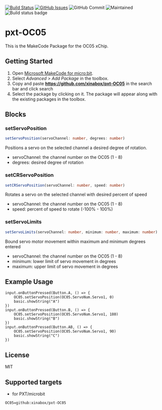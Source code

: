 [![Build Status](https://travis-ci.org/xinabox/pxt-OC05.svg?branch=master)](https://travis-ci.org/xinabox/pxt-OC05)
[![GitHub Issues](https://img.shields.io/github/issues/xinabox/pxt-OC05.svg)](https://github.com/xinabox/pxt-OC05/issues) ![GitHub Commit](https://img.shields.io/github/last-commit/xinabox/pxt-OC05) ![Maintained](https://img.shields.io/maintenance/yes/2020) ![Build status badge](https://github.com/xinabox/pxt-OC05/workflows/MakeCode/badge.svg)

# pxt-OC05

This is the MakeCode Package for the OC05 xChip.

## Getting Started

1. Open [Microsoft MakeCode for micro:bit](https://makecode.microbit.org).
2. Select *Advanced > Add Package* in the toolbox.
3. Copy and paste **https://github.com/xinabox/pxt-OC05** in the search bar and click search
4. Select the package by clicking on it. The package will appear along with the existing packages in the toolbox.

## Blocks

### setServoPosition

```typescript
setServoPosition(servoChannel: number, degrees: number)
```
Positions a servo on the selected channel a desired degree of rotation.
* servoChannel: the channel number on the OC05 (1 - 8)
* degrees: desired degree of rotation

### setCRServoPosition

```typescript
setCRServoPosition(servoChannel: number, speed: number)
```
Rotates a servo on the selected channel with desired percent of speed 
* servoChannel: the channel number on the OC05 (1 - 8)
* speed: percent of speed to rotate (-100% - 100%)

### setServoLimits
```typescript
setServoLimits(servoChannel: number, minimum: number, maximum: number)
```
Bound servo motor movement within maximum and minimum degrees entered
* servoChannel: the channel number on the OC05 (1 - 8)
* minimum: lower limit of servo movement in degrees
* maximum: upper limit of servo movement in degrees

## Example Usage

```
input.onButtonPressed(Button.A, () => {
    OC05.setServoPosition(OC05.ServoNum.Servo1, 0)
    basic.showString("A")
})
input.onButtonPressed(Button.B, () => {
    OC05.setServoPosition(OC05.ServoNum.Servo1, 180)
    basic.showString("B")
})
input.onButtonPressed(Button.AB, () => {
    OC05.setServoPosition(OC05.ServoNum.Servo1, 90)
    basic.showString("C")
})
```

## License

MIT

## Supported targets

* for PXT/microbit
```package
OC05=github:xinabox/pxt-OC05
```

